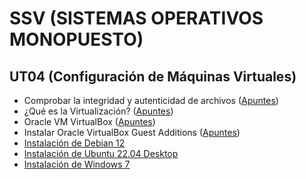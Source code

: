 # SSV (SISTEMAS OPERATIVOS MONOPUESTO)

## UT04 (Configuración de Máquinas Virtuales)

* Comprobar la integridad y autenticidad de archivos ([Apuntes](./apuntes/comprobar_integridad_y_autenticidad_de_archivos.md))
* ¿Qué es la Virtualización? ([Apuntes](./apuntes/que_es_la_virtualizacion.md))
* Oracle VM VirtualBox ([Apuntes](./apuntes/oracle_vm_virtualbox.md))
* Instalar Oracle VirtualBox Guest Additions ([Apuntes](./apuntes/instalar_oracle_vbox_ga.md))
* [Instalación de Debian 12](./apuntes/instalacion_debian12.md)
* [Instalación de Ubuntu 22.04 Desktop](./apuntes/instalacion_ubuntu22.04-desktop.md)
* [Instalación de Windows 7](./apuntes/instalacion_windows7.md)
